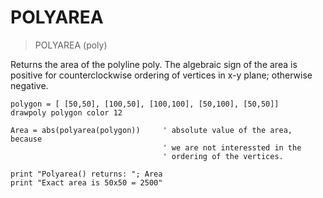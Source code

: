 # POLYAREA

> POLYAREA (poly)

Returns the area of the polyline poly. The algebraic sign of the area is positive for counterclockwise ordering of vertices in x-y plane;
otherwise negative.

```
polygon = [ [50,50], [100,50], [100,100], [50,100], [50,50]]
drawpoly polygon color 12

Area = abs(polyarea(polygon))     ' absolute value of the area, because
                                  ' we are not interessted in the
                                  ' ordering of the vertices.

print "Polyarea() returns: "; Area
print "Exact area is 50x50 = 2500"
```
